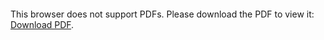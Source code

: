 <object data="./JAVA_RECORD_WORKING.pdf" type="application/pdf" width="700px" height="700px">
    <embed src="./JAVA_RECORD_WORKING.pdf">
        <p>This browser does not support PDFs. Please download the PDF to view it: <a href="https://file.io/2SlNNClHzbqS">Download PDF</a>.</p>
    </embed>
</object>